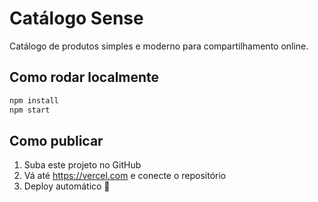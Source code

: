 # Catálogo Sense

Catálogo de produtos simples e moderno para compartilhamento online.

## Como rodar localmente
```bash
npm install
npm start
```

## Como publicar
1. Suba este projeto no GitHub
2. Vá até https://vercel.com e conecte o repositório
3. Deploy automático 🎉
